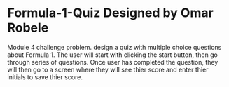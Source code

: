 # Formula-1-Quiz Designed by Omar Robele 
Module 4 challenge problem. design a quiz with multiple choice questions about Formula 1.
The user will start with clicking the start button, then go through series of questions. Once user has completed the question, they will then go to a screen where they will see thier score and enter thier initials to save thier score. 